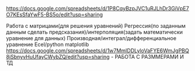 https://docs.google.com/spreadsheets/d/1P8CqyBzpJVC1uRJLhDr3GiVpE7O7KEsSfaYwF5-BS5o/edit?usp=sharing

Работа с матрицами(для решения уравнений)
Регрессия(по заданным данным сделать предсказания)/интерполяция(задать математически уравнение для данных)
Производная/интеграл/дифференциальное уравнение 
Ecel/python matplotlib
https://docs.google.com/spreadsheets/d/1w7MmIDDLyloVaFYE6WmJgPBQ8jSbnyvHuUfayCWybZQ/edit?usp=sharing - РАБОТА С РАЗММЕРАМИ И ТД

